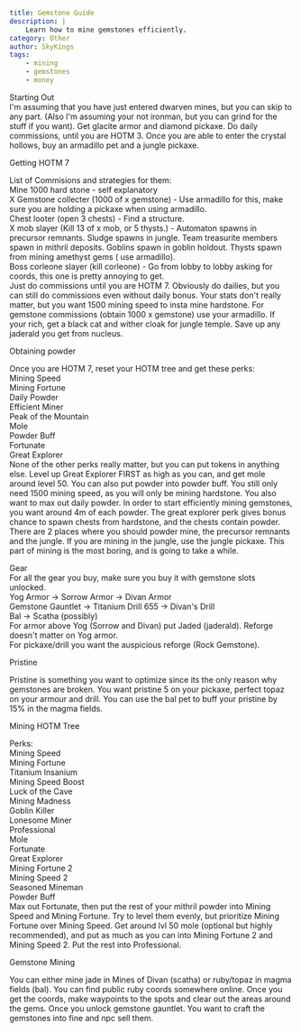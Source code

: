 ```yaml {metadata}
title: Gemstone Guide
description: |
    Learn how to mine gemstones efficiently.
category: Other
author: SkyKings
tags:
    - mining
    - gemstones
    - money
```

Starting Out  
I'm assuming that you have just entered dwarven mines, but you can skip to any part. (Also I'm assuming your not
ironman, but you can grind for the stuff if you want). Get glacite armor and diamond pickaxe. Do daily commissions,
until you are HOTM 3. Once you are able to enter the crystal hollows, buy an armadillo pet and a jungle pickaxe.

Getting HOTM 7

List of Commisions and strategies for them:  
Mine 1000 hard stone - self explanatory  
X Gemstone collecter (1000 of x gemstone) - Use armadillo for this, make sure you are holding a pickaxe when using
armadillo.  
Chest looter (open 3 chests) - Find a structure.  
X mob slayer (Kill 13 of x mob, or 5 thysts.) - Automaton spawns in precursor remnants. Sludge spawns in jungle. Team
treasurite members spawn in mithril deposits. Goblins spawn in goblin holdout. Thysts spawn from mining amethyst gems (
use armadillo).  
Boss corleone slayer (kill corleone) - Go from lobby to lobby asking for coords, this one is pretty annoying to get.  
Just do commissions until you are HOTM 7. Obviously do dailies, but you can still do commissions even without daily
bonus. Your stats don't really matter, but you want 1500 mining speed to insta mine hardstone. For gemstone
commissions (obtain 1000 x gemstone) use your armadillo. If your rich, get a black cat and wither cloak for jungle
temple. Save up any jaderald you get from nucleus.

Obtaining powder

Once you are HOTM 7, reset your HOTM tree and get these perks:  
Mining Speed  
Mining Fortune  
Daily Powder  
Efficient Miner  
Peak of the Mountain  
Mole  
Powder Buff  
Fortunate  
Great Explorer  
None of the other perks really matter, but you can put tokens in anything else. Level up Great Explorer FIRST as high as
you can, and get mole around level 50. You can also put powder into powder buff. You still only need 1500 mining speed,
as you will only be mining hardstone. You also want to max out daily powder. In order to start efficiently mining
gemstones, you want around 4m of each powder. The great explorer perk gives bonus chance to spawn chests from hardstone,
and the chests contain powder. There are 2 places where you should powder mine, the precursor remnants and the jungle.
If you are mining in the jungle, use the jungle pickaxe. This part of mining is the most boring, and is going to take a
while.

Gear  
For all the gear you buy, make sure you buy it with gemstone slots unlocked.  
Yog Armor -> Sorrow Armor -> Divan Armor  
Gemstone Gauntlet -> Titanium Drill 655 -> Divan's Drill  
Bal -> Scatha (possibly)  
For armor above Yog (Sorrow and Divan) put Jaded (jaderald). Reforge doesn't matter on Yog armor.  
For pickaxe/drill you want the auspicious reforge (Rock Gemstone).

Pristine

Pristine is something you want to optimize since its the only reason why gemstones are broken. You want pristine 5 on
your pickaxe, perfect topaz on your armour and drill. You can use the bal pet to buff your pristine by 15% in the magma
fields.

Mining HOTM Tree

Perks:  
Mining Speed  
Mining Fortune  
Titanium Insanium  
Mining Speed Boost  
Luck of the Cave  
Mining Madness  
Goblin Killer  
Lonesome Miner  
Professional  
Mole  
Fortunate  
Great Explorer  
Mining Fortune 2  
Mining Speed 2  
Seasoned Mineman  
Powder Buff  
Max out Fortunate, then put the rest of your mithril powder into Mining Speed and Mining Fortune. Try to level them
evenly, but prioritize Mining Fortune over Mining Speed. Get around lvl 50 mole (optional but highly recommended), and
put as much as you can into Mining Fortune 2 and Mining Speed 2. Put the rest into Professional.

Gemstone Mining

You can either mine jade in Mines of Divan (scatha) or ruby/topaz in magma fields (bal). You can find public ruby coords
somewhere online. Once you get the coords, make waypoints to the spots and clear out the areas around the gems. Once you
unlock gemstone gauntlet. You want to craft the gemstones into fine and npc sell them.
